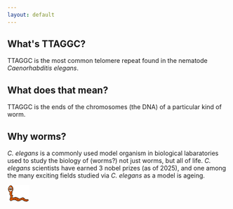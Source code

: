```yaml
---
layout: default
---
```


## What's TTAGGC?
TTAGGC is the most common telomere repeat found in the nematode *Caenorhabditis elegans*. 

## What does that mean?
TTAGGC is the ends of the chromosomes (the DNA) of a particular kind of worm. 

## Why worms?
*C. elegans* is a commonly used model organism in biological labaratories used to study the biology of (worms?) not just worms, but all of life. *C. elegans* scientists have earned 3 nobel prizes (as of 2025), and one among the many exciting fields studied via *C. elegans* as a model is ageing. 


<img src="../images/ver_preview_e618.png" alt="image" width="10%"/>
